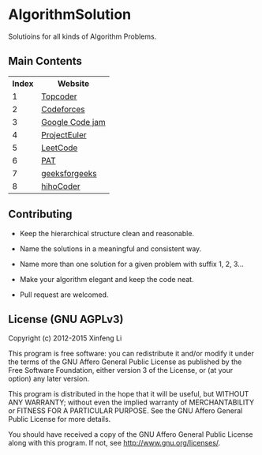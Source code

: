 # AlgorithmSolution
Solutioins for all kinds of Algorithm Problems.

## Main Contents
<table>
<tr>
  <th>Index</th> <th>Website</th>
</tr>
<tr>
  <td>1</td> <td><a href = www.topcoder.com>Topcoder</a></td>
</tr>
<tr>
  <td>2</td> <td><a href = codeforces.com>Codeforces</a></td> 
</tr>
<tr>
  <td>3</td> <td><a href = https://code.google.com/codejam>Google Code jam</a></td> 
</tr>
<tr>
  <td>4</td> <td><a href = https://projecteuler.net>ProjectEuler</a></td>
</tr>
<tr>
  <td>5</td> <td><a href = https://oj.leetcode.com>LeetCode</a></td>
</tr>
<tr>
  <td>6</td> <td><a href = pat.zju.edu.cn>PAT</a></td>
</tr>
<tr>
  <td>7</td> <td><a href = www.geeksforgeeks.org>geeksforgeeks</a></td>
</tr>
<tr>
  <td>8</td> <td><a href = http://hihocoder.com>hihoCoder</a></td>
</tr>
</table> 

## Contributing
* Keep the hierarchical structure clean and reasonable.

* Name the solutions in a meaningful and consistent way.

* Name more than one solution for a given problem with suffix 1, 2, 3...

* Make your algorithm elegant and keep the code neat.

* Pull request are welcomed.


## License (GNU AGPLv3)

Copyright (c) 2012-2015 Xinfeng Li

This program is free software: you can redistribute it and/or modify it under the terms of the GNU Affero General Public License as published by the Free Software Foundation, either version 3 of the License, or (at your option) any later version.

This program is distributed in the hope that it will be useful, but WITHOUT ANY WARRANTY; without even the implied warranty of MERCHANTABILITY or FITNESS FOR A PARTICULAR PURPOSE. See the GNU Affero General Public License for more details.

You should have received a copy of the GNU Affero General Public License along with this program. If not, see http://www.gnu.org/licenses/.